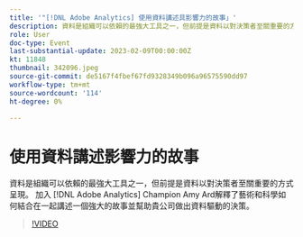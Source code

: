 ```yaml
---
title: '"[!DNL Adobe Analytics] 使用資料講述具影響力的故事」'
description: 資料是組織可以依賴的最強大工具之一，但前提是資料以對決策者至關重要的方式呈現。 加入 [!DNL Adobe Analytics] Champion Amy Ard解釋了藝術和科學如何結合在一起講述一個強大的故事並幫助貴公司做出資料驅動的決策。
role: User
doc-type: Event
last-substantial-update: 2023-02-09T00:00:00Z
kt: 11848
thumbnail: 342096.jpeg
source-git-commit: de5167f4fbef67fd9328349b096a96575590dd97
workflow-type: tm+mt
source-wordcount: '114'
ht-degree: 0%

---
```



# 使用資料講述影響力的故事

資料是組織可以依賴的最強大工具之一，但前提是資料以對決策者至關重要的方式呈現。 加入 [!DNL Adobe Analytics] Champion Amy Ard解釋了藝術和科學如何結合在一起講述一個強大的故事並幫助貴公司做出資料驅動的決策。

>[!VIDEO](https://video.tv.adobe.com/v/342096/?quality=12&learn=on)
